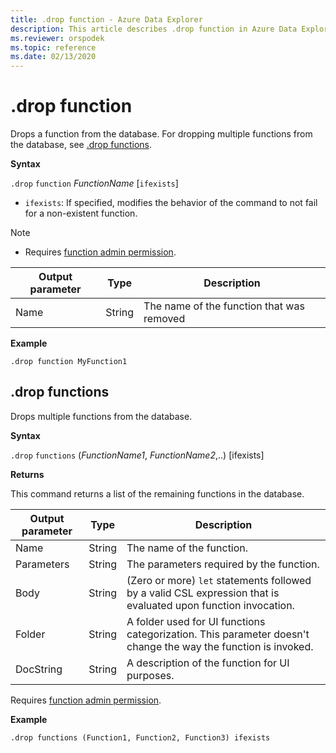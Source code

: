 ```yaml
---
title: .drop function - Azure Data Explorer
description: This article describes .drop function in Azure Data Explorer.
ms.reviewer: orspodek
ms.topic: reference
ms.date: 02/13/2020
---
```

# .drop function

Drops a function from the database.
For dropping multiple functions from the database, see [.drop functions](#drop-functions).

**Syntax**

`.drop` `function` *FunctionName* [`ifexists`]

* `ifexists`: If specified, modifies the behavior of the command to
  not fail for a non-existent function.

> [!NOTE]
> * Requires [function admin permission](./access-control/role-based-access-control.md).
    
|Output parameter |Type |Description
|---|---|--- 
|Name  |String |The name of the function that was removed
 
**Example** 

```kusto
.drop function MyFunction1
```

## .drop functions

Drops multiple functions from the database.

**Syntax**

`.drop` `functions` (*FunctionName1*, *FunctionName2*,..) [ifexists]

**Returns**

This command returns a list of the remaining functions in the database.

|Output parameter |Type |Description
|---|---|--- 
|Name  |String |The name of the function. 
|Parameters  |String |The parameters required by the function.
|Body  |String |(Zero or more) `let` statements followed by a valid CSL expression that is evaluated upon function invocation.
|Folder|String|A folder used for UI functions categorization. This parameter doesn't change the way the function is invoked.
|DocString|String|A description of the function for UI purposes.

Requires [function admin permission](./access-control/role-based-access-control.md).

**Example** 
 
```kusto
.drop functions (Function1, Function2, Function3) ifexists
```

